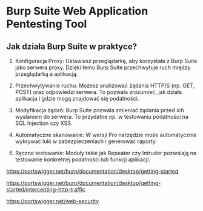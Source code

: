 # Burp Suite Web Application Pentesting Tool

## Jak działa Burp Suite w praktyce?
1. Konfiguracja Proxy: Ustawiasz przeglądarkę, aby korzystała z Burp Suite jako serwera proxy.
Dzięki temu Burp Suite przechwytuje ruch między przeglądarką a aplikacją.
2. Przechwytywanie ruchu: Możesz analizować żądania HTTP/S (np. GET, POST) oraz odpowiedzi serwera.
To pozwala zrozumieć, jak działa aplikacja i gdzie mogą znajdować się podatności.
3. Modyfikacja żądań: Burp Suite pozwala zmieniać żądania przed ich wysłaniem do serwera.
To przydatne np. w testowaniu podatności na SQL Injection czy XSS.

4. Automatyczne skanowanie: W wersji Pro narzędzie może automatycznie wykrywać luki w zabezpieczeniach i generować raporty.

5. Ręczne testowanie: Moduły takie jak Repeater czy Intruder pozwalają na testowanie konkretnej podatności lub funkcji aplikacji.




https://portswigger.net/burp/documentation/desktop/getting-started

https://portswigger.net/burp/documentation/desktop/getting-started/intercepting-http-traffic

https://portswigger.net/web-security

